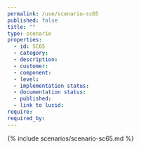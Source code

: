 ```yaml
---
permalink: /use/scenario-sc65
published: false
title: ""
type: scenario
properties:
  - id: SC65
  - category:
  - description:
  - customer:
  - component:
  - level:
  - implementation status:
  - documentation status:
  - published:
  - link to lucid:
require:
required_by:
---
```


{% include scenarios/scenario-sc65.md %}